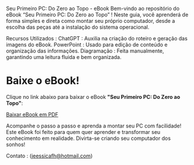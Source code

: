 Seu Primeiro PC: Do Zero ao Topo - eBook
Bem-vindo ao repositório do eBook “Seu Primeiro PC: Do Zero ao Topo” ! Neste guia, você aprenderá de forma simples e direta como montar seu próprio computador, desde a escolha das peças até a instalação do sistema operacional.

Recursos Utilizados :
ChatGPT : Auxilia na criação do roteiro e geração das imagens do eBook.
PowerPoint : Usado para edição de conteúdo e organização das informações.
Diagramação : Feita manualmente, garantindo uma leitura fluida e bem organizada.
# Baixe o eBook!

Clique no link abaixo para baixar o eBook **"Seu Primeiro PC: Do Zero ao Topo"**:

[Baixar eBook em PDF](./nome-do-arquivo.pdf)

Acompanhe o passo a passo e aprenda a montar seu PC com facilidade!
Este eBook foi feito para quem quer aprender e transformar seu conhecimento em realidade. Divirta-se criando seu computador dos sonhos!

Contato : (jeessicafh@hotmail.com)
